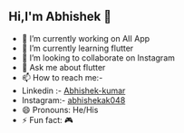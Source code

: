 ## Hi,I'm Abhishek 👋


- 🔭 I’m currently working on AII App
- 🌱 I’m currently learning flutter
- 👯 I’m looking to collaborate on Instagram
- 💬 Ask me about flutter
- 📫 How to reach me:-
- Linkedin :- [Abhishek-kumar](https://www.linkedin.com/in/abhishek-kumar-095828154/)
- Instagram:- [abhishekak048](https://www.instagram.com/abhishekak048/)
- 😄 Pronouns: He/His
- ⚡ Fun fact: 🎮
